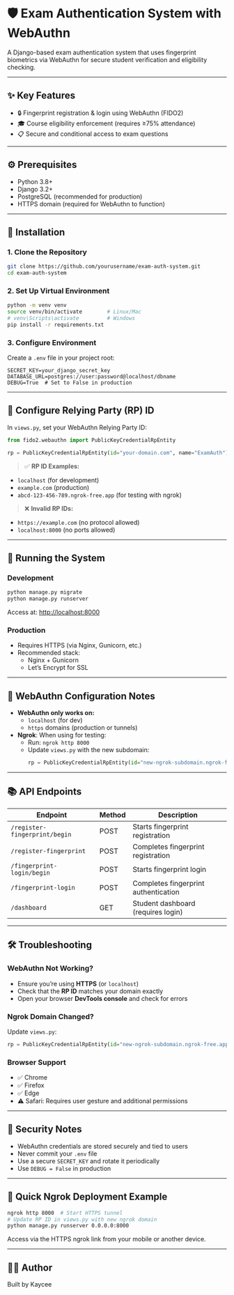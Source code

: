 
# 🛡️ Exam Authentication System with WebAuthn

A Django-based exam authentication system that uses fingerprint biometrics via WebAuthn for secure student verification and eligibility checking.

---

## ✨ Key Features

- 🔒 Fingerprint registration & login using WebAuthn (FIDO2)
- 🎓 Course eligibility enforcement (requires ≥75% attendance)
- 📋 Secure and conditional access to exam questions

---

## ⚙️ Prerequisites

- Python 3.8+
- Django 3.2+
- PostgreSQL (recommended for production)
- HTTPS domain (required for WebAuthn to function)

---

## 🚀 Installation

### 1. Clone the Repository

```bash
git clone https://github.com/yourusername/exam-auth-system.git
cd exam-auth-system
```

### 2. Set Up Virtual Environment

```bash
python -m venv venv
source venv/bin/activate        # Linux/Mac
# venv\Scripts\activate         # Windows
pip install -r requirements.txt
```

### 3. Configure Environment

Create a `.env` file in your project root:

```env
SECRET_KEY=your_django_secret_key
DATABASE_URL=postgres://user:password@localhost/dbname
DEBUG=True  # Set to False in production
```

---

## 🔑 Configure Relying Party (RP) ID

In `views.py`, set your WebAuthn Relying Party ID:

```python
from fido2.webauthn import PublicKeyCredentialRpEntity

rp = PublicKeyCredentialRpEntity(id="your-domain.com", name="ExamAuth")
```

> ✅ **RP ID Examples:**
- `localhost` (for development)
- `example.com` (production)
- `abcd-123-456-789.ngrok-free.app` (for testing with ngrok)

> ❌ **Invalid RP IDs:**
- `https://example.com` (no protocol allowed)
- `localhost:8000` (no ports allowed)

---

## 🧪 Running the System

### Development

```bash
python manage.py migrate
python manage.py runserver
```

Access at: [http://localhost:8000](http://localhost:8000)

### Production

- Requires HTTPS (via Nginx, Gunicorn, etc.)
- Recommended stack:
  - Nginx + Gunicorn
  - Let’s Encrypt for SSL

---

## 📡 WebAuthn Configuration Notes

- **WebAuthn only works on:**
  - `localhost` (for dev)
  - `https` domains (production or tunnels)
- **Ngrok**: When using for testing:
  - Run: `ngrok http 8000`
  - Update `views.py` with the new subdomain:
    ```python
    rp = PublicKeyCredentialRpEntity(id="new-ngrok-subdomain.ngrok-free.app", name="ExamAuth")
    ```

---

## 📚 API Endpoints

| Endpoint                       | Method | Description                           |
|--------------------------------|--------|---------------------------------------|
| `/register-fingerprint/begin` | POST   | Starts fingerprint registration       |
| `/register-fingerprint`       | POST   | Completes fingerprint registration    |
| `/fingerprint-login/begin`    | POST   | Starts fingerprint login              |
| `/fingerprint-login`          | POST   | Completes fingerprint authentication  |
| `/dashboard`                  | GET    | Student dashboard (requires login)    |


---

## 🛠️ Troubleshooting

### WebAuthn Not Working?

- Ensure you’re using **HTTPS** (or `localhost`)
- Check that the **RP ID** matches your domain exactly
- Open your browser **DevTools console** and check for errors

### Ngrok Domain Changed?

Update `views.py`:

```python
rp = PublicKeyCredentialRpEntity(id="new-ngrok-subdomain.ngrok-free.app", name="ExamAuth")
```

### Browser Support

- ✅ Chrome
- ✅ Firefox
- ✅ Edge
- ⚠️ Safari: Requires user gesture and additional permissions

---

## 🔐 Security Notes

- WebAuthn credentials are stored securely and tied to users
- Never commit your `.env` file
- Use a secure `SECRET_KEY` and rotate it periodically
- Use `DEBUG = False` in production

---

## 🚀 Quick Ngrok Deployment Example

```bash
ngrok http 8000  # Start HTTPS tunnel
# Update RP ID in views.py with new ngrok domain
python manage.py runserver 0.0.0.0:8000
```

Access via the HTTPS ngrok link from your mobile or another device.

---

## 👨‍💻 Author

Built by Kaycee

